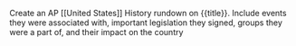 Create an AP [[United States]] History rundown on {{title}}. Include events they were associated with, important legislation they signed, groups they were a part of, and their impact on the country
